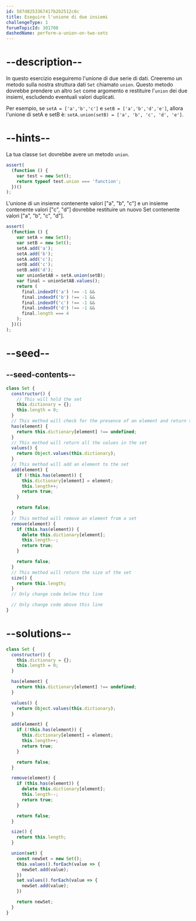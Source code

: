 ```yaml
---
id: 587d8253367417b2b2512c6c
title: Eseguire l'unione di due insiemi
challengeType: 1
forumTopicId: 301708
dashedName: perform-a-union-on-two-sets
---
```


# --description--

In questo esercizio eseguiremo l'unione di due serie di dati. Creeremo un metodo sulla nostra struttura dati `Set` chiamato `union`. Questo metodo dovrebbe prendere un altro `Set` come argomento e restituire l'`union` dei due insiemi, escludendo eventuali valori duplicati.

Per esempio, se `setA = ['a','b','c']` e `setB = ['a','b','d','e']`, allora l'unione di setA e setB è: `setA.union(setB) = ['a', 'b', 'c', 'd', 'e']`.

# --hints--

La tua classe `Set` dovrebbe avere un metodo `union`.

```js
assert(
  (function () {
    var test = new Set();
    return typeof test.union === 'function';
  })()
);
```

L'unione di un insieme contenente valori ["a", "b", "c"] e un insieme contenente valori ["c", "d"] dovrebbe restituire un nuovo Set contenente valori ["a", "b", "c", "d"].

```js
assert(
  (function () {
    var setA = new Set();
    var setB = new Set();
    setA.add('a');
    setA.add('b');
    setA.add('c');
    setB.add('c');
    setB.add('d');
    var unionSetAB = setA.union(setB);
    var final = unionSetAB.values();
    return (
      final.indexOf('a') !== -1 &&
      final.indexOf('b') !== -1 &&
      final.indexOf('c') !== -1 &&
      final.indexOf('d') !== -1 &&
      final.length === 4
    );
  })()
);
```

# --seed--

## --seed-contents--

```js
class Set {
  constructor() {
    // This will hold the set
    this.dictionary = {};
    this.length = 0;
  }
  // This method will check for the presence of an element and return true or false
  has(element) {
    return this.dictionary[element] !== undefined;
  }
  // This method will return all the values in the set
  values() {
    return Object.values(this.dictionary);
  }
  // This method will add an element to the set
  add(element) {
    if (!this.has(element)) {
      this.dictionary[element] = element;
      this.length++;
      return true;
    }

    return false;
  }
  // This method will remove an element from a set
  remove(element) {
    if (this.has(element)) {
      delete this.dictionary[element];
      this.length--;
      return true;
    }

    return false;
  }
  // This method will return the size of the set
  size() {
    return this.length;
  }
  // Only change code below this line

  // Only change code above this line
}
```

# --solutions--

```js
class Set {
  constructor() {
    this.dictionary = {};
    this.length = 0;
  }

  has(element) {
    return this.dictionary[element] !== undefined;
  }

  values() {
    return Object.values(this.dictionary);
  }

  add(element) {
    if (!this.has(element)) {
      this.dictionary[element] = element;
      this.length++;
      return true;
    }

    return false;
  }

  remove(element) {
    if (this.has(element)) {
      delete this.dictionary[element];
      this.length--;
      return true;
    }

    return false;
  }

  size() {
    return this.length;
  }

  union(set) {
    const newSet = new Set();
    this.values().forEach(value => {
      newSet.add(value);
    })
    set.values().forEach(value => {
      newSet.add(value);
    })

    return newSet;
  }
}
```

